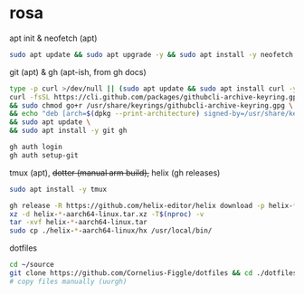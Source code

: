 # rosa

apt init & neofetch (apt)

```bash
sudo apt update && sudo apt upgrade -y && sudo apt install -y neofetch
```

git (apt) & gh (apt-ish, from gh docs)

```bash
type -p curl >/dev/null || (sudo apt update && sudo apt install curl -y)
curl -fsSL https://cli.github.com/packages/githubcli-archive-keyring.gpg | sudo dd of=/usr/share/keyrings/githubcli-archive-keyring.gpg \
&& sudo chmod go+r /usr/share/keyrings/githubcli-archive-keyring.gpg \
&& echo "deb [arch=$(dpkg --print-architecture) signed-by=/usr/share/keyrings/githubcli-archive-keyring.gpg] https://cli.github.com/packages stable main" | sudo tee /etc/apt/sources.list.d/github-cli.list > /dev/null \
&& sudo apt update \
&& sudo apt install -y git gh

gh auth login
gh auth setup-git
```

tmux (apt), ~~dotter (manual arm build),~~ helix (gh releases)

```bash
sudo apt install -y tmux

gh release -R https://github.com/helix-editor/helix download -p helix-*-aarch64-linux.tar.xz
xz -d helix-*-aarch64-linux.tar.xz -T$(nproc) -v
tar -xvf helix-*-aarch64-linux.tar
sudo cp ./helix-*-aarch64-linux/hx /usr/local/bin/
```

dotfiles

```bash
cd ~/source
git clone https://github.com/Cornelius-Figgle/dotfiles && cd ./dotfiles
# copy files manually (uurgh)
```
